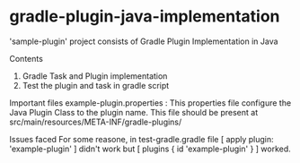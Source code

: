 # gradle-plugin-java-implementation

'sample-plugin' project consists of Gradle Plugin Implementation in Java

Contents
1. Gradle Task and Plugin implementation
2. Test the plugin and task in gradle script

Important files 
example-plugin.properties : This properties file configure the Java Plugin Class to the plugin name. This file should be present at src/main/resources/META-INF/gradle-plugins/

Issues faced
For some reasone, in test-gradle.gradle file [ apply plugin: 'example-plugin' ] didn't work but
[ plugins {	id 'example-plugin' } ] worked. 
